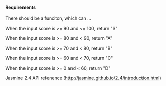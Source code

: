 #### Requirements

There should be a funciton, which can ...

When the input score is >= 90 and <= 100, return "S"

When the input score is >= 80 and < 90, return "A"

When the input score is >= 70 and < 80, return "B"

When the input score is >= 60 and < 70, return "C"

When the input score is >= 0 and < 60, return "D"


Jasmine 2.4 API refenence (http://jasmine.github.io/2.4/introduction.html)
